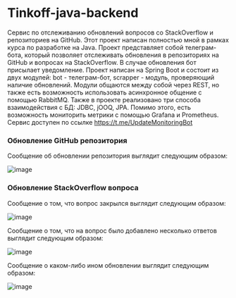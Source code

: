 # Tinkoff-java-backend

Cервис по отслеживанию обновлений вопросов со StackOverflow и репозиториев на GitHub. Этот проект написан полностью мной в рамках курса по разработке на Java. Проект представляет собой телеграм-бота, который позволяет отслеживать обновления в репозиториях на GitHub и вопросах на StackOverflow. В случае обновления бот присылает уведомление. Проект написан на Spring Boot и состоит из двух модулей: bot - телеграм-бот, scrapper - модуль, проверяющий наличие обновлений. Модули общаются между собой через REST, но также есть возможность использовать асинхронное общение с помощью RabbitMQ. Также в проекте реализовано три способа взаимодействия с БД: JDBC, jOOQ, JPA. Помимо этого, есть возможность мониторить метрики с помощью Grafana и Prometheus. Сервис доступен по ссылке https://t.me/UpdateMonitoringBot

### Обновление GitHub репозитория 

Сообщение об обновлении репозитория выглядит следующим образом:

![image](https://user-images.githubusercontent.com/78645533/232025190-983ea55d-0bfa-4edd-ae53-56e5d0b33877.png)

### Обновление StackOverflow вопроса 

Сообщение о том, что вопрос закрылся выглядит следующим образом:

![image](https://user-images.githubusercontent.com/78645533/232025416-9b98e8d4-206f-4378-b332-8746d5b5774f.png)

Сообщение о том, что на вопрос было добавлено несколько ответов выглядит следующим образом:

![image](https://user-images.githubusercontent.com/78645533/232025483-cadd8505-6184-48c3-88eb-0d09b2f99676.png)

Сообщение о каком-либо ином обновлении выглядит следующим образом:

![image](https://user-images.githubusercontent.com/78645533/232025615-a74efe0e-62ac-4c49-b4c4-fa4781292dd4.png)
